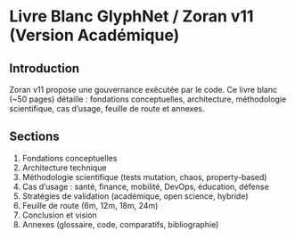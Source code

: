 # Livre Blanc GlyphNet / Zoran v11 (Version Académique)

## Introduction
Zoran v11 propose une gouvernance exécutée par le code. Ce livre blanc (~50 pages) détaille : fondations conceptuelles, architecture, méthodologie scientifique, cas d’usage, feuille de route et annexes.

## Sections
1. Fondations conceptuelles
2. Architecture technique
3. Méthodologie scientifique (tests mutation, chaos, property-based)
4. Cas d’usage : santé, finance, mobilité, DevOps, éducation, défense
5. Stratégies de validation (académique, open science, hybride)
6. Feuille de route (6m, 12m, 18m, 24m)
7. Conclusion et vision
8. Annexes (glossaire, code, comparatifs, bibliographie)
